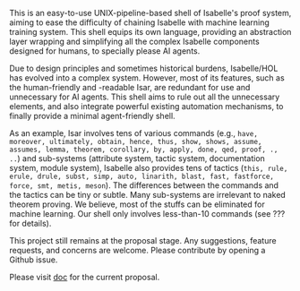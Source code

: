 This is an easy-to-use UNIX-pipeline-based shell of Isabelle's proof system, aiming to ease the difficulty of chaining Isabelle with machine learning training system.
This shell equips its own language, providing an abstraction layer wrapping and simplifying all the complex Isabelle components designed for humans, to specially please AI agents.

Due to design principles and sometimes historical burdens, Isabelle/HOL has evolved into a complex system. However, most of its features, such as the human-friendly and -readable Isar, are redundant for use and unnecessary for AI agents. This shell aims to rule out all the unnecessary elements, and also integrate powerful existing automation mechanisms, to finally provide a minimal agent-friendly shell.

As an example, Isar involves tens of various commands (e.g., `have, moreover, ultimately, obtain, hence, thus, show, shows, assume, assumes, lemma, theorem, corollary, by, apply, done, qed, proof, ., ..`) and sub-systems (attribute system, tactic system, documentation system, module system), Isabelle also provides tens of tactics (`this, rule, erule, drule, subst, simp, auto, linarith, blast, fast, fastforce, force, smt, metis, meson`). The differences between the commands and the tactics can be tiny or subtle. Many sub-systems are irrelevant to naked theorem proving. We believe, most of the stuffs can be eliminated for machine learning. Our shell only involves less-than-10 commands (see ??? for details).

This project still remains at the proposal stage. Any suggestions, feature requests, and concerns are welcome. Please contribute by opening a Github issue.

Please visit [doc](./doc) for the current proposal.
